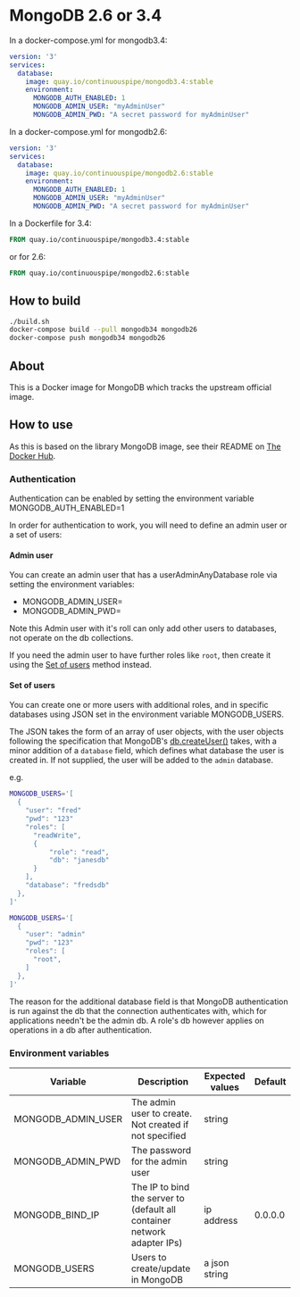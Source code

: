 # MongoDB 2.6 or 3.4

In a docker-compose.yml for mongodb3.4:
```yml
version: '3'
services:
  database:
    image: quay.io/continuouspipe/mongodb3.4:stable
    environment:
      MONGODB_AUTH_ENABLED: 1
      MONGODB_ADMIN_USER: "myAdminUser"
      MONGODB_ADMIN_PWD: "A secret password for myAdminUser"
```

In a docker-compose.yml for mongodb2.6:
```yml
version: '3'
services:
  database:
    image: quay.io/continuouspipe/mongodb2.6:stable
    environment:
      MONGODB_AUTH_ENABLED: 1
      MONGODB_ADMIN_USER: "myAdminUser"
      MONGODB_ADMIN_PWD: "A secret password for myAdminUser"
```

In a Dockerfile for 3.4:
```Dockerfile
FROM quay.io/continuouspipe/mongodb3.4:stable
```
or for 2.6:
```Dockerfile
FROM quay.io/continuouspipe/mongodb2.6:stable
```

## How to build
```bash
./build.sh
docker-compose build --pull mongodb34 mongodb26
docker-compose push mongodb34 mongodb26
```

## About

This is a Docker image for MongoDB which tracks the upstream official image.

## How to use

As this is based on the library MongoDB image, see their README on
[The Docker Hub](https://hub.docker.com/_/mongo/).

### Authentication

Authentication can be enabled by setting the environment variable MONGODB_AUTH_ENABLED=1

In order for authentication to work, you will need to define an admin user or a
set of users:

#### Admin user

You can create an admin user that has a userAdminAnyDatabase role via setting
the environment variables:

* MONGODB_ADMIN_USER=<admin user name>
* MONGODB_ADMIN_PWD=<admin user password>

Note this Admin user with it's roll can only add other users to databases, not
operate on the db collections.

If you need the admin user to have further roles like `root`, then create it
using the [Set of users](#set-of-users) method instead.

#### Set of users

You can create one or more users with additional roles, and in specific
databases using JSON set in the environment variable MONGODB_USERS.

The JSON takes the form of an array of user objects, with the user objects following
the specification that MongoDB's [db.createUser()](https://docs.mongodb.com/manual/reference/method/db.createUser/)
takes, with a minor addition of a `database` field, which defines what database
the user is created in. If not supplied, the user will be added to the `admin`
database.

e.g.

```bash
MONGODB_USERS='[
  {
    "user": "fred"
    "pwd": "123"
    "roles": [
      "readWrite",
      {
          "role": "read",
          "db": "janesdb"
      }
    ],
    "database": "fredsdb"
  },
]'
```

```bash
MONGODB_USERS='[
  {
    "user": "admin"
    "pwd": "123"
    "roles": [
      "root",
    ]
  },
]'
```


The reason for the additional database field is that MongoDB authentication is
run against the db that the connection authenticates with, which for applications
needn't be the admin db. A role's db however applies on operations in a db after
authentication.

### Environment variables

Variable | Description | Expected values | Default
--- | --- | --- | ----
MONGODB_ADMIN_USER | The admin user to create. Not created if not specified | string |
MONGODB_ADMIN_PWD  | The password for the admin user | string |
MONGODB_BIND_IP | The IP to bind the server to (default all container network adapter IPs) | ip address | 0.0.0.0
MONGODB_USERS | Users to create/update in MongoDB | a json string
